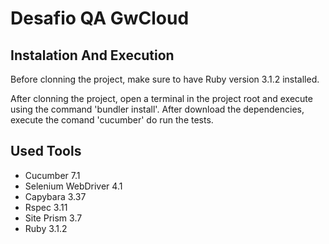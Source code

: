# Desafio QA GwCloud

## Instalation And Execution

Before clonning the project, make sure to have Ruby version 3.1.2 installed.

After clonning the project, open a terminal in the project root and execute using the command 'bundler install'. After download the dependencies, execute the comand 'cucumber' do run the tests.

## Used Tools

- Cucumber 7.1
- Selenium WebDriver 4.1
- Capybara 3.37
- Rspec 3.11
- Site Prism 3.7
- Ruby 3.1.2
